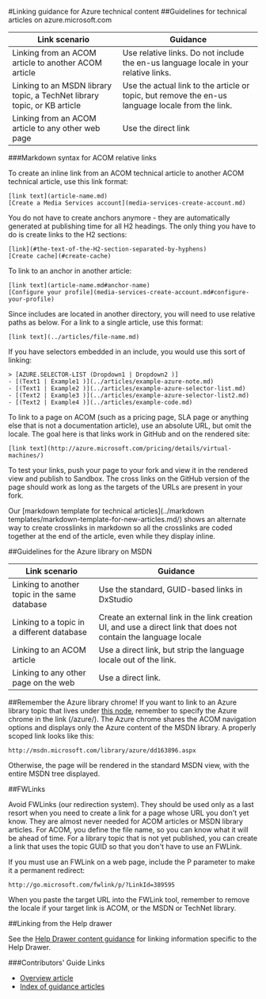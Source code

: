 <properties
   pageTitle="Create links in markdown articles" description="Explains how to code crosslinks in markdown." metaKeywords="" services="" solutions="" documentationCenter="" authors="tysonn" videoId="" scriptId="" manager="carolz" />

<tags ms.service="contributor-guide" ms.devlang="" ms.topic="article" ms.tgt_pltfrm="" ms.workload="" ms.date="02/03/2015" ms.author="tysonn" />

#Linking guidance for Azure technical content
##Guidelines for technical articles on azure.microsoft.com

| Link scenario | Guidance  |
|---------------|-----------|
|Linking from an ACOM article to another ACOM article|Use relative links. Do not include the en-us language locale in your relative links.|
|​Linking to an MSDN library topic, a TechNet library topic, or KB article|​Use the actual link to the article or topic, but remove the en-us language locale from the link.|
|Linking from an ACOM article to any other web page|Use the direct link|

###Markdown syntax for ACOM relative links

To create an inline link from an ACOM technical article to another ACOM technical article, use this link format:

    [link text](article-name.md)
    [Create a Media Services account](media-services-create-account.md)

You do not have to create anchors anymore - they are automatically generated at publishing time for all H2 headings. The only thing you have to do is create links to the H2 sections:

    [link](#the-text-of-the-H2-section-separated-by-hyphens)
    [Create cache](#create-cache)

To link to an anchor in another article:

    [link text](article-name.md#anchor-name)
    [Configure your profile](media-services-create-account.md#configure-your-profile)

Since includes are located in another directory, you will need to use relative paths as below. For a link to a single article, use this format:

    [link text](../articles/file-name.md)

If you have selectors embedded in an include, you would use this sort of linking:

    > [AZURE.SELECTOR-LIST (Dropdown1 | Dropdown2 )]
    - [(Text1 | Example1 )](../articles/example-azure-note.md)
    - [(Text1 | Example2 )](../articles/example-azure-selector-list.md)
    - [(Text2 | Example3 )](../articles/example-azure-selector-list2.md)
    - [(Text2 | Example4 )](../articles/example-code.md)

To link to a page on ACOM (such as a pricing page, SLA page or anything else that is not a documentation article), use an absolute URL, but omit the locale. The goal here is that links work in GitHub and on the rendered site:

    [link text](http://azure.microsoft.com/pricing/details/virtual-machines/)

To test your links, push your page to your fork and view it in the rendered view and publish to Sandbox. The cross links on the GitHub version of the page should work as long as the targets of the URLs are present in your fork.

Our [markdown template for technical articles](../markdown templates/markdown-template-for-new-articles.md/) shows an alternate way to create crosslinks in markdown so all the crosslinks are coded together at the end of the article, even while they display inline. 

##Guidelines for the Azure library on MSDN

| Link scenario | Guidance  |
|---------------|-----------|
|Linking to another topic in the same database|​Use the standard, GUID-based links in DxStudio|
|Linking to a topic in a different database|Create an external link in the link creation UI, and use a direct link that does not contain the language locale|
|Linking to an ACOM article|Use a direct link, but strip the language locale out of the link.|
|Linking to any other page on the web​|Use a direct link.|


##Remember the Azure library chrome!
If you want to link to an Azure library topic that lives under [this node](https://msdn.microsoft.com/library/azure), remember to specify the Azure chrome in the link (/azure/). The Azure chrome shares the ACOM navigation options and displays only the Azure content of the MSDN library. A properly scoped link looks like this:

    http://msdn.microsoft.com/library/azure/dd163896.aspx

Otherwise, the page will be rendered in the standard MSDN view, with the entire MSDN tree displayed.

##FWLinks

Avoid FWLinks (our redirection system). They should be used only as a last resort when you need to create a link for a page whose URL you don't yet know. They are almost never needed for ACOM articles or MSDN library articles. For ACOM, you define the file name, so you can know what it will be ahead of time. For a library topic that is not yet published, you can create a link that uses the topic GUID so that you don't have to use an FWLink. 

If you must use an FWLink on a web page, include the P parameter to make it a permanent redirect:

    http://go.microsoft.com/fwlink/p/?LinkId=389595

When you paste the target URL into the FWLink tool, remember to remove the locale if your target link is ACOM, or the MSDN or TechNet library.

##Linking from the Help drawer

See the [Help Drawer content guidance](http://sharepoint/sites/azurecontentguidance/wiki/Pages/Help%20drawer%20content%20guidance.aspx) for linking information specific to the Help Drawer.

###Contributors' Guide Links

- [Overview article](./../CONTRIBUTING.md)
- [Index of guidance articles](./contributor-guide-index.md)

<!--image references-->
[1]: ./media/create-tables-markdown/table-markdown.png
[2]: ./media/create-tables-markdown/break-tables.png
